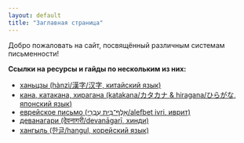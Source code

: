 ```yaml
---
layout: default
title: "Заглавная страница"
---
```


Добро пожаловать на сайт, посвящённый различным системам письменности!

<b>Ссылки на ресурсы и гайды по нескольким из них:</b>
- [ханьцзы (hànzì/漢字/汉字, китайский язык)](./hanzi/)
- [кана, катакана, хирагана (katakana/カタカナ & hiragana/ひらがな, японский язык)](./kana/)
- [еврейское письмо (אָלֶף־בֵּית עִבְרִי/alefbet ivri, иврит)](./alefbet/)
- [деванагари (देवनागरी/devanāgarī, хинди)](./devanagari/)
- [хангыль (한글/hangul, корейский язык)](./hangul/)
